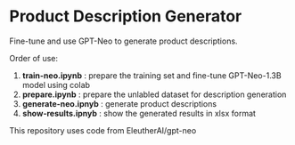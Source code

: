 # Product Description Generator

Fine-tune and use GPT-Neo to generate product descriptions.

Order of use:
1. **train-neo.ipynb** : prepare the training set and fine-tune GPT-Neo-1.3B model using colab
2. **prepare.ipynb** : prepare the unlabled dataset for description generation
3. **generate-neo.ipnyb** : generate product descriptions
4. **show-results.ipnyb** : show the generated results in xlsx format

This repository uses code from EleutherAI/gpt-neo
